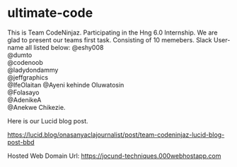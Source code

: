 # ultimate-code

This is Team CodeNinjaz. Participating in the Hng 6.0 Internship. 
We are glad to present our teams first task. 
Consisting of 10 memebers. Slack User-name all listed below:
@eshy008	
@dumto	
@codenoob 	
@ladydondammy	
@jeffgraphics	
@IfeOlaitan	
@Ayeni kehinde Oluwatosin	
@Folasayo	
@AdenikeA	
@Anekwe Chikezie. 


Here is our Lucid blog post.

https://lucid.blog/onasanyaclajournalist/post/team-codeninjaz-lucid-blog-post-bbd

Hosted Web Domain Url:
https://jocund-techniques.000webhostapp.com
